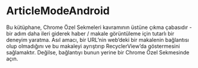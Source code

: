 # ArticleModeAndroid
Bu kütüphane, Chrome Özel Sekmeleri kavramının üstüne çıkma çabasıdır - bir adım daha ileri giderek haber / makale görüntüleme için tutarlı bir deneyim yaratma. Asıl amacı, bir URL’nin web’deki bir makalenin bağlantısı olup olmadığını ve bu makaleyi ayrıştırıp RecyclerView’da göstermesini sağlamaktır. Değilse, bağlantıyı bunun yerine bir Chrome Özel Sekmesinde açın.
